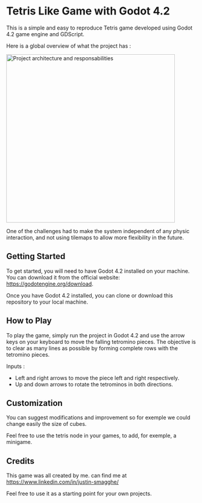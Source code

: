 # Tetris Like Game with Godot 4.2

This is a simple and easy to reproduce Tetris game developed using Godot 4.2 game engine and GDScript.

Here is a global overview of what the project has :

<img width="447" alt="Project architecture and responsabilities" src="https://github.com/user-attachments/assets/653190fb-5740-4e30-8603-a5fb78e25b0e">

One of the challenges had to make the system independent of any physic interaction, and not using tilemaps to allow more flexibility in the future.

## Getting Started

To get started, you will need to have Godot 4.2 installed on your machine. You can download it from the official website: https://godotengine.org/download.

Once you have Godot 4.2 installed, you can clone or download this repository to your local machine.

## How to Play

To play the game, simply run the project in Godot 4.2 and use the arrow keys on your keyboard to move the falling tetromino pieces. 
The objective is to clear as many lines as possible by forming complete rows with the tetromino pieces.

Inputs :

- Left and right arrows to move the piece left and right respectively.
- Up and down arrows to rotate the tetrominos in both directions.

## Customization

You can suggest modifications and improvement so for exemple we could change easily the size of cubes.

Feel free to use the tetris node in your games, to add, for exemple, a minigame.

## Credits

This game was all created by me.
can find me at https://www.linkedin.com/in/justin-smagghe/

Feel free to use it as a starting point for your own projects.

